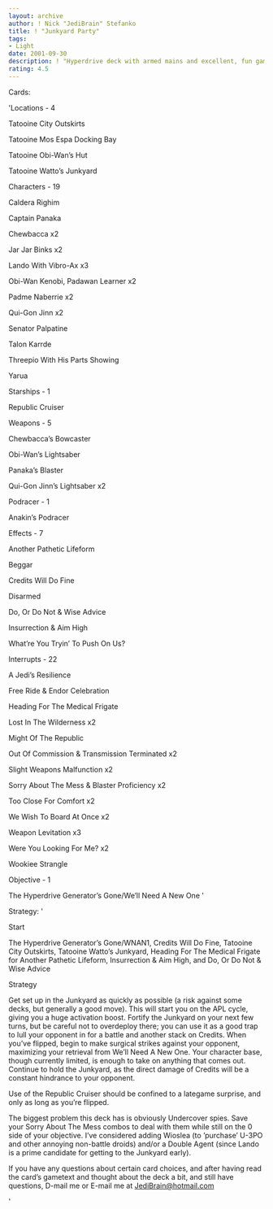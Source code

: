 ```yaml
---
layout: archive
author: ! Nick "JediBrain" Stefanko
title: ! "Junkyard Party"
tags:
- Light
date: 2001-09-30
description: ! "Hyperdrive deck with armed mains and excellent, fun gameplay.Currently 8-0 in tournament play, including a win v. Paul Feldman’s SYCFA deck."
rating: 4.5
---
```

Cards: 

'Locations - 4

Tatooine City Outskirts 

Tatooine Mos Espa Docking Bay 

Tatooine Obi-Wan’s Hut 

Tatooine Watto’s Junkyard 


Characters - 19

Caldera Righim 

Captain Panaka 

Chewbacca  x2

Jar Jar Binks  x2

Lando With Vibro-Ax  x3

Obi-Wan Kenobi, Padawan Learner  x2

Padme Naberrie  x2

Qui-Gon Jinn  x2

Senator Palpatine 

Talon Karrde 

Threepio With His Parts Showing 

Yarua 


Starships - 1

Republic Cruiser 


Weapons - 5

Chewbacca’s Bowcaster 

Obi-Wan’s Lightsaber 

Panaka’s Blaster 

Qui-Gon Jinn’s Lightsaber  x2


Podracer - 1

Anakin’s Podracer 


Effects - 7

Another Pathetic Lifeform 

Beggar 

Credits Will Do Fine 

Disarmed 

Do, Or Do Not & Wise Advice 

Insurrection & Aim High 

What’re You Tryin’ To Push On Us? 


Interrupts - 22

A Jedi’s Resilience 

Free Ride & Endor Celebration 

Heading For The Medical Frigate 

Lost In The Wilderness  x2

Might Of The Republic 

Out Of Commission & Transmission Terminated  x2

Slight Weapons Malfunction  x2

Sorry About The Mess & Blaster Proficiency  x2

Too Close For Comfort  x2

We Wish To Board At Once  x2

Weapon Levitation  x3

Were You Looking For Me?  x2

Wookiee Strangle 


Objective - 1

The Hyperdrive Generator’s Gone/We’ll Need A New One  '

Strategy: '

Start

The Hyperdrive Generator’s Gone/WNAN1, Credits Will Do Fine, Tatooine City Outskirts, Tatooine Watto’s Junkyard, Heading For The Medical Frigate for Another Pathetic Lifeform, Insurrection & Aim High, and Do, Or Do Not & Wise Advice


Strategy

Get set up in the Junkyard as quickly as possible (a risk against some decks, but generally a good move).  This will start you on the APL cycle, giving you a huge activation boost.  Fortify the Junkyard on your next few turns, but be careful not to overdeploy there; you can use it as a good trap to lull your opponent in for a battle and another stack on Credits.  When you’ve flipped, begin to make surgical strikes against your opponent, maximizing your retrieval from We’ll Need A New One.  Your character base, though currently limited, is enough to take on anything that comes out.  Continue to hold the Junkyard, as the direct damage of Credits will be a constant hindrance to your opponent.

Use of the Republic Cruiser should be confined to a lategame surprise, and only as long as you’re flipped.

The biggest problem this deck has is obviously Undercover spies.  Save your Sorry About The Mess combos to deal with them while still on the 0 side of your objective.  I’ve considered adding Wioslea (to ’purchase’ U-3PO and other annoying non-battle droids) and/or a Double Agent (since Lando is a prime candidate for getting to the Junkyard early).


If you have any questions about certain card choices, and after having read the card’s gametext and thought about the deck a bit, and still have questions, D-mail me or E-mail me at JediBrain@hotmail.com

'